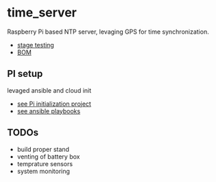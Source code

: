 # time_server

Raspberry Pi based NTP server, levaging GPS for time synchronization.

- [stage testing](docs/staging.md)
- [BOM](docs/bom.md)

## PI setup

levaged ansible and cloud init

- [see Pi initialization project](https://github.com/tim-oe/piImage)
- [see ansible playbooks](https://github.com/tim-oe/piImage/tree/main/src/ansible/timesrvr)

## TODOs

- build proper stand
- venting of battery box
- temprature sensors
- system monitoring
